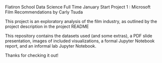 Flatiron School Data Science
Full Time January Start
Project 1 : Microsoft Film Recommendations
by Carly Tsuda

This project is an exploratory analysis of the film industry, as outlined by the project description in the project README

This repository contains the datasets used (and some extras), a PDF slide presentation, images of included visualizations, a formal Jupyter Notebook report, and an informal lab Jupyter Notebook.

Thanks for checking it out!
